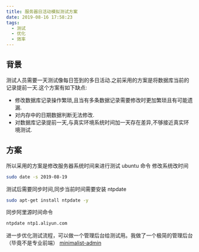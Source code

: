 ```yaml
---
title: 服务器日活动模拟测试方案
date: 2019-08-16 17:58:23
tags:
  - 测试
  - 优化
  - 效率
---
```


## 背景

测试人员需要一天测试像每日签到的多日活动.之前采用的方案是将数据库当前的记录提前一天.这个方案有如下缺点:

- 修改数据库记录操作繁琐,且当有多条数据记录需要修改时更加繁琐且有可能遗漏.
- 对内存中的日期数据判断无法修改.
- 对数据库记录提前一天,与真实环境系统时间加一天存在差异,不够接近真实环境测试.

## 方案

所以采用的方案是修改服务器系统时间来进行测试
ubuntu 命令
修改系统改时间

```sh
sudo date -s 2019-08-19
```

测试后需要同步时间,同步当前时间需要安装 ntpdate

```sh
sudo apt-get install ntpdate -y
```

同步阿里源时间命令

```sh
ntpdate ntp1.aliyun.com
```

进一步优化测试流程，可以做一个管理后台给测试用。我做了一个极简的管理后台（毕竟不是专业前端）
[minimalist-admin](https://github.com/fanyingmao/minimalist-admin)
